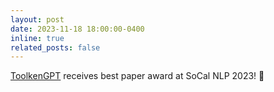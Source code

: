 ```yaml
---
layout: post
date: 2023-11-18 18:00:00-0400
inline: true
related_posts: false
---
```


[ToolkenGPT](https://arxiv.org/abs/2305.11554) receives best paper award at SoCal NLP 2023! 🥳 
